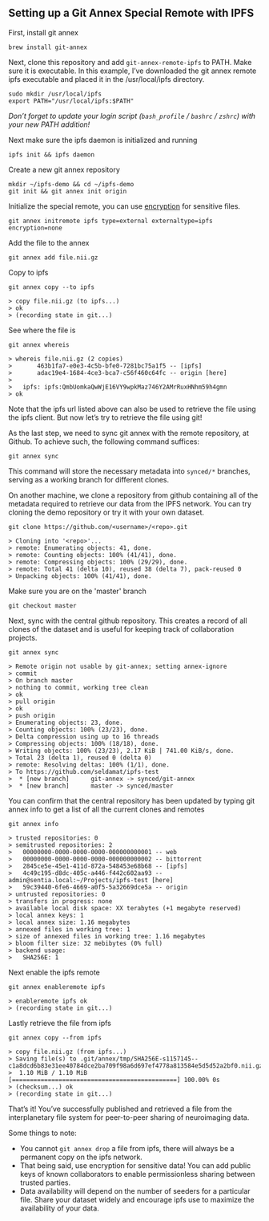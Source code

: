 
## Setting up a Git Annex Special Remote with IPFS

First, install git annex
```
brew install git-annex
```

Next, clone this repository and add `git-annex-remote-ipfs` to PATH. Make sure it is executable. In this example, I’ve downloaded the git annex remote ipfs executable and placed it in the /usr/local/ipfs directory.
```
sudo mkdir /usr/local/ipfs
export PATH="/usr/local/ipfs:$PATH"
```

*Don’t forget to update your login script (`bash_profile` / `bashrc` / `zshrc`) with your new PATH addition!*

Next make sure the ipfs daemon is initialized and running
```
ipfs init && ipfs daemon
```

Create a new git annex repository
```
mkdir ~/ipfs-demo && cd ~/ipfs-demo
git init && git annex init origin
```

Initialize the special remote, you can use [encryption](https://git-annex.branchable.com/encryption/) for sensitive files.
```
git annex initremote ipfs type=external externaltype=ipfs encryption=none
```

Add the file to the annex
```
git annex add file.nii.gz
```

Copy to ipfs
```
git annex copy --to ipfs
```
```
> copy file.nii.gz (to ipfs...)
> ok
> (recording state in git...)
```

See where the file is
```
git annex whereis
```
```
> whereis file.nii.gz (2 copies)
>   	463b1fa7-e0e3-4c5b-bfe0-7281bc75a1f5 -- [ipfs]
>    	adac19e4-1684-4ce3-bca7-c56f460c64fc -- origin [here]
>
>   ipfs: ipfs:QmbUomkaQwWjE16VY9wpkMaz746Y2AMrRuxHNhm59h4gmn
> ok
```

Note that the ipfs url listed above can also be used to retrieve the file using the ipfs client. But now let’s try to retrieve the file using git!

As the last step, we need to sync git annex with the remote repository, at Github. To achieve such, the following command suffices:
```
git annex sync
```
This command will store the necessary metadata into `synced/*` branches, serving as a working branch for different clones.

On another machine, we clone a repository from github containing all of the metadata required to retrieve our data from the IPFS network. You can try cloning the demo repository or try it with your own dataset.
```
git clone https://github.com/<username>/<repo>.git
```
```
> Cloning into '<repo>'...
> remote: Enumerating objects: 41, done.
> remote: Counting objects: 100% (41/41), done.
> remote: Compressing objects: 100% (29/29), done.
> remote: Total 41 (delta 10), reused 38 (delta 7), pack-reused 0
> Unpacking objects: 100% (41/41), done.
```

Make sure you are on the 'master' branch
```
git checkout master
```

Next, sync with the central github repository. This creates a record of all clones of the dataset and is useful for keeping track of collaboration projects.
```
git annex sync
```
```
> Remote origin not usable by git-annex; setting annex-ignore
> commit
> On branch master
> nothing to commit, working tree clean
> ok
> pull origin
> ok
> push origin
> Enumerating objects: 23, done.
> Counting objects: 100% (23/23), done.
> Delta compression using up to 16 threads
> Compressing objects: 100% (18/18), done.
> Writing objects: 100% (23/23), 2.17 KiB | 741.00 KiB/s, done.
> Total 23 (delta 1), reused 0 (delta 0)
> remote: Resolving deltas: 100% (1/1), done.
> To https://github.com/seldamat/ipfs-test
>  * [new branch]      git-annex -> synced/git-annex
>  * [new branch]      master -> synced/master
```

You can confirm that the central repository has been updated by typing git annex info to get a list of all the current clones and remotes
```
git annex info
```
```
> trusted repositories: 0
> semitrusted repositories: 2
> 	00000000-0000-0000-0000-000000000001 -- web
>  	00000000-0000-0000-0000-000000000002 -- bittorrent
>  	2845ce5e-45e1-411d-872a-548453e68b68 -- [ipfs]
>  	4c49c195-d8dc-405c-a446-f442c602aa93 -- admin@sentia.local:~/Projects/ipfs-test [here]
>  	59c39440-6fe6-4669-a0f5-5a32669dce5a -- origin
> untrusted repositories: 0
> transfers in progress: none
> available local disk space: XX terabytes (+1 megabyte reserved)
> local annex keys: 1
> local annex size: 1.16 megabytes
> annexed files in working tree: 1
> size of annexed files in working tree: 1.16 megabytes
> bloom filter size: 32 mebibytes (0% full)
> backend usage:
> 	SHA256E: 1
```

Next enable the ipfs remote
```
git annex enableremote ipfs
```
```
> enableremote ipfs ok
> (recording state in git...)
```

Lastly retrieve the file from ipfs
```
git annex copy --from ipfs
```
```
> copy file.nii.gz (from ipfs...)
> Saving file(s) to .git/annex/tmp/SHA256E-s1157145--c1a8dcd6b83e31ee40784dce2ba709f98a6d697ef4778a813584e5d5d52a2bf0.nii.gz
>  1.10 MiB / 1.10 MiB [==============================================] 100.00% 0s
> (checksum...) ok
> (recording state in git...)
```

That’s it! You’ve successfully published and retrieved a file from the interplanetary file system for peer-to-peer sharing of neuroimaging data.

Some things to note:
* You cannot `git annex drop` a file from ipfs, there will always be a permanent copy on the ipfs network.
* That being said, use encryption for sensitive data! You can add public keys of known collaborators to enable permissionless sharing between trusted parties.
* Data availability will depend on the number of seeders for a particular file. Share your dataset widely and encourage ipfs use to maximize the availability of your data.
